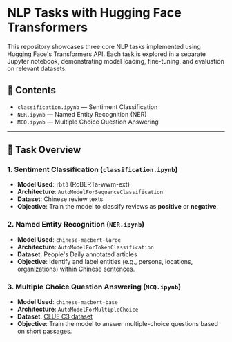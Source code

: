 # NLP Tasks with Hugging Face Transformers

This repository showcases three core NLP tasks implemented using Hugging Face's Transformers API. Each task is explored in a separate Jupyter notebook, demonstrating model loading, fine-tuning, and evaluation on relevant datasets.

## 📁 Contents

- `classification.ipynb` — Sentiment Classification
- `NER.ipynb` — Named Entity Recognition (NER)
- `MCQ.ipynb` — Multiple Choice Question Answering

---

## 📝 Task Overview

### 1. Sentiment Classification (`classification.ipynb`)
- **Model Used**: `rbt3` (RoBERTa-wwm-ext)
- **Architecture**: `AutoModelForSequenceClassification`
- **Dataset**: Chinese review texts
- **Objective**: Train the model to classify reviews as **positive** or **negative**.

### 2. Named Entity Recognition (`NER.ipynb`)
- **Model Used**: `chinese-macbert-large`
- **Architecture**: `AutoModelForTokenClassification`
- **Dataset**: People's Daily annotated articles
- **Objective**: Identify and label entities (e.g., persons, locations, organizations) within Chinese sentences.

### 3. Multiple Choice Question Answering (`MCQ.ipynb`)
- **Model Used**: `chinese-macbert-base`
- **Architecture**: `AutoModelForMultipleChoice`
- **Dataset**: [CLUE C3 dataset](https://huggingface.co/datasets/clue/clue/viewer/c3/test?p=1&row=6)
- **Objective**: Train the model to answer multiple-choice questions based on short passages.

